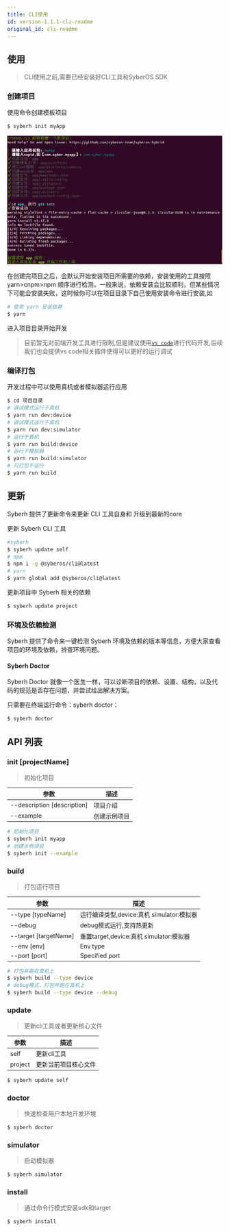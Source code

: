 ```yaml
---
title: CLI使用
id: version-1.1.1-cli-readme
original_id: cli-readme
---
```


## 使用

> CLI使用之前,需要已经安装好CLI工具和SyberOS SDK

### 创建项目

使用命令创建模板项目

```bash
$ syberh init myApp
```

![syberos init myApp command screenshot](/img/init_myapp.png)

在创建完项目之后，会默认开始安装项目所需要的依赖，安装使用的工具按照 yarn>cnpm>npm 顺序进行检测，一般来说，依赖安装会比较顺利，但某些情况下可能会安装失败，这时候你可以在项目目录下自己使用安装命令进行安装,如

```bash
# 使用 yarn 安装依赖
$ yarn
```

进入项目目录开始开发

> 目前暂无对前端开发工具进行限制,但是建议使用[`vs code`](https://code.visualstudio.com/)进行代码开发,后续我们也会提供vs code相关插件使得可以更好的运行调试


### 编译打包

开发过程中可以使用真机或者模拟器运行应用

```bash
$ cd 项目目录
# 调试模式运行于真机
$ yarn run dev:device
# 调试模式运行于真机
$ yarn run dev:simulator
# 运行于真机
$ yarn run build:device
# 运行于模拟器
$ yarn run build:simulator
# 只打包不运行
$ yarn run build
```

## 更新

Syberh 提供了更新命令来更新 CLI 工具自身和 升级到最新的core

更新 Syberh CLI 工具
```bash
#syberh
$ syberh update self
# npm
$ npm i -g @syberos/cli@latest
# yarn
$ yarn global add @syberos/cli@latest
```

更新项目中 Syberh 相关的依赖

```bash
$ syberh update project
```


### 环境及依赖检测
Syberh 提供了命令来一键检测 Syberh 环境及依赖的版本等信息，方便大家查看项目的环境及依赖，排查环境问题。

#### Syberh Doctor

Syberh Doctor 就像一个医生一样，可以诊断项目的依赖、设置、结构，以及代码的规范是否存在问题，并尝试给出解决方案。

只需要在终端运行命令：syberh doctor：

```bash
$ syberh doctor
```

## API 列表

### init [projectName]
> 初始化项目

| 参数 | 描述 |
| ---  | --------- |
| --description [description] | 项目介绍    |
| --example      | 创建示例项目 |

``` bash
# 初始化项目
$ syberh init myapp
# 创建示例项目
$ syberh init --example
```

### build
> 打包运行项目

| 参数 | 描述 |
| ------  | ----------- |
| --type [typeName]      | 运行编译类型,device:真机 simulator:模拟器    |
| --debug                | debug模式运行,支持热更新    |
| --target [targetName]  | 重置target,device:真机 simulator:模拟器    |
| --env [env]            | Env type    |
| --port [port]          | Specified port    |

``` bash
# 打包并跑在真机上
$ syberh build --type device
# debug模式，打包并跑在真机上
$ syberh build --type device --debug
```

### update
> 更新cli工具或者更新核心文件

| 参数 | 描述 |
| ------  | ----------- |
| self      | 更新cli工具    |
| project      | 更新当前项目核心文件    |

``` bash
$ syberh update self
```

### doctor
> 快速检查用户本地开发环境

``` bash
$ syberh doctor
```

### simulator
> 启动模拟器

``` bash
$ syberh simulator
```

### install
> 通过命令行模式安装sdk和target

``` bash
$ syberh install
```
